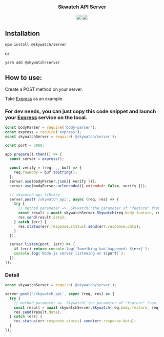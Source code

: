 <h3 align="center">
  Skwatch API Server
</h3>

<p align="center">
  <a href="https://www.npmjs.com/package/@skywatch/server"><img src="https://img.shields.io/npm/v/@skywatch/server?style=flat-square"></a>
  <a href="https://www.npmjs.com/package/@skywatch/server"><img src="https://img.shields.io/npm/dm/@skywatch/server?style=flat-square"></a>
</p>

## Installation

```
npm install @skywatch/server
```

or

```
yarn add @skywatch/server
```


## How to use:

Create a POST method on your server.

Take [Express](https://github.com/expressjs/express) as an example.

### For dev needs, you can just copy this code snippet and launch your [Express](https://github.com/expressjs/express) service on the local.
```javascript
const bodyParser = require('body-parser');
const express = require('express');
const skywatchServer = require('@skywatch/server');

const port = 3000;

app.prepare().then(() => {
  const server = express();
  
  const verify = (req, _, buf) => {
    req.rawBody = buf.toString();
  };
  server.use(bodyParser.json({ verify }));
  server.use(bodyParser.urlencoded({ extended: false, verify }));

  // skywatch api library
  server.post('/skywatch_api', async (req, res) => {
    try {
      // method parameter => .Skywatch('the parameter of "feature" from frontend', 'request body from frontend')
      const result = await skywatchServer.Skywatch(req.body.feature, req.body);
      res.send(result.data);
    } catch (err) {
      res.status(err.response.status).send(err.response.data);
    }
  });

  server.listen(port, (err) => {
    if (err) return console.log(`Something bad happened: ${err}`);
    console.log(`Node.js server listening on ${port}`);
  });
});
```

### Detail 

```javascript
const skywatchServer = require('@skywatch/server');

server.post('/skywatch_api', async (req, res) => {
  try {
    // method parameter => .Skywatch('the parameter of "feature" from frontend', 'request body from frontend')
    const result = await skywatchServer.Skywatch(req.body.feature, req.body);
    res.send(result.data);
  } catch (err) {
    res.status(err.response.status).send(err.response.data);
  }
});

```

